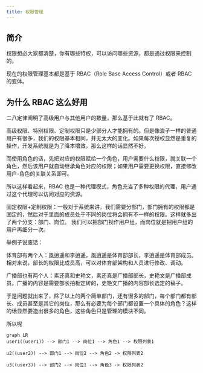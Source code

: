 ```yaml
---
title: 权限管理
---
```


## 简介

权限想必大家都清楚，你有哪些特权，可以访问哪些资源，都是通过权限来控制的。

现在的权限管理基本都是基于 RBAC（Role Base Access Control）或者 RBAC 的变体。

## 为什么 RBAC 这么好用

二八定律阐明了高级用户与其他用户的数量，那么基于此就有了 RBAC。

高级权限、特别权限、定制权限只是少部分人才能拥有的。但是像浪子一样的普通用户有很多，我们的权限基本相同，并无太大的变化。如果每次授权显然是重复的操作，开发系统就是为了降本增效，那么这样的话显然不好。

而使用角色的话，先把对应的权限赋给一个角色，用户需要什么权限，就关联一个角色，然后该用户就自动继承角色对应的权限；如果用户需要更换权限，直接修改用户-角色的关联关系即可。

所以这样看起来，RBAC 也是一种代理模式，角色充当了多种权限的代理，用户通过这个代理可以访问对应的资源。

固定权限+定制权限：一般对于系统来讲，我们需要分部门，部门拥有的权限都是固定的，然后对于里面的成员处于不同的岗位将会拥有不一样的权限。这样就多出了两个分支：部门、岗位。
我们可以把部门视作用户组，而岗位就是把用户组的用户再细分一次。

举例子说废话：

体育部有两个人：風逍遥和李逍遥，風逍遥是体育部部长，李逍遥是体育部成员。相对来说，部长的权限比成员高，可以对体育部架构和人员进行修改、调动。

广播部也有两个人：素还真和史艳文，素还真是广播部部长，史艳文是广播部成员。广播的内容是需要部长拍板定砖的，史艳文广播的内容部长选定的稿子。

于是问题就出来了，除了以上的两个简单部门，还有很多的部门，每个部门都有部长、成员甚至是其它的岗位，那么有必要为每个部门都设置一个具体的角色？这样的话显然要造出很多的角色，这些角色只是管理的模块不同。

所以呢

```mermaid
graph LR
user1((user1)) --> 部门1 --> 岗位1 --> 角色1 --> 权限列表1

u2((user2)) --> 部门1 --> 岗位2 --> 角色2 -> 权限列表2

u3((user3)) --> 部门2 --> 岗位1 --> 角色3 -> 权限列表2
```
